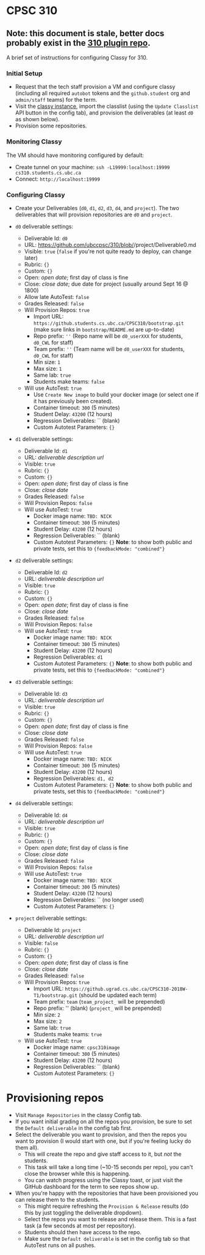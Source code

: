 # CPSC 310

## Note: this document is stale, better docs probably exist in the [310 plugin repo](https://github.students.cs.ubc.ca/CPSC310/classy-cs310-plugin). 

A brief set of instructions for configuring Classy for 310.

### Initial Setup

* Request that the tech staff provision a VM and configure classy (including all required `autobot` tokens and the `github.student` org and `admin/staff` teams) for the term.
* Visit the [classy instance](https://cs310.students.cs.ubc.ca), import the classlist (using the `Update Classlist` API button in the config tab), and provision the deliverables (at least `d0` as shown below).
* Provision some repositories.

<!--
* Request a VM from the tech staff by emailing `help@cs`.
* Request a GitHub org from the tech staff by emailing `help@cs`.
	* In the org settings (under Member Privileges):
		* `Allow members to delete or transfer repositories for this organization` should be `false`.
		* `Allow members to change repository visibilities for this organization` should be `false`.
		* `Allow forking of private repositories` should be `false`.
		* Create a `staff` team; add all TAs to this team.
		* Create an `admin` team; add all faculty and `autobot` to this team.
* Install Classy on the VM using the other instructions in this directory.
-->

### Monitoring Classy

The VM should have monitoring configured by default:

* Create tunnel on your machine: `ssh -L19999:localhost:19999 cs310.students.cs.ubc.ca`
* Connect: `http://localhost:19999`

### Configuring Classy

* Create your Deliverables (`d0`, `d1`, `d2`, `d3`, `d4`, and `project`). The two deliverables that will provision repositories are `d0` and `project`.

* `d0` deliverable settings:
	* Deliverable Id: `d0`
	* URL: https://github.com/ubccpsc/310/blob/<TERM BRANCH HERE>/project/Deliverable0.md
	* Visible: `true` (`false` if you're not quite ready to deploy, can change later)
	* Rubric: `{}`
	* Custom: `{}`
	* Open: _open date_; first day of class is fine
	* Close: _close date_; due date for project (usually around Sept 16 @ 1800)
    * Allow late AutoTest: `false`
	* Grades Released: `false`
	* Will Provision Repos: `true`
		* Import URL: `https://github.students.cs.ubc.ca/CPSC310/bootstrap.git` (make sure links in `bootstrap/README.md` are up-to-date)
		* Repo prefix: `''` (Repo name will be `d0_userXXX` for students, `d0_CWL` for staff)
		* Team prefix: `''` (Team name will be `d0_userXXX` for students, `d0_CWL` for staff)
		* Min size: `1`
		* Max size: `1`
		* Same lab: `true`
		* Students make teams: `false`
	* Will use AutoTest: `true`
		* Use `Create New image` to build your docker image (or select one if it has previously been created).
		* Container timeout: `300` (5 minutes)
		* Student Delay: `43200` (12 hours)
		* Regression Deliverables: `` (blank)
		* Custom Autotest Parameters: `{}`
* `d1` deliverable settings:
	* Deliverable Id: `d1`
	* URL: _deliverable description url_
	* Visible: `true`
	* Rubric: `{}`
	* Custom: `{}`
	* Open: _open date_; first day of class is fine
	* Close: _close date_
	* Grades Released: `false`
	* Will Provision Repos: `false`
	* Will use AutoTest: `true`
		* Docker image name: `TBD: NICK`
		* Container timeout: `300` (5 minutes)
		* Student Delay: `43200` (12 hours)
		* Regression Deliverables: `` (blank)
		* Custom Autotest Parameters: `{}` **Note**: to show both public and private tests, set this to `{feedbackMode: "combined"}`
* `d2` deliverable settings:
	* Deliverable Id: `d2`
	* URL: _deliverable description url_
	* Visible: `true`
	* Rubric: `{}`
	* Custom: `{}`
	* Open: _open date_; first day of class is fine
	* Close: _close date_
	* Grades Released: `false`
	* Will Provision Repos: `false`
	* Will use AutoTest: `true`
		* Docker image name: `TBD: NICK`
		* Container timeout: `300` (5 minutes)
		* Student Delay: `43200` (12 hours)
		* Regression Deliverables: `d1` 
		* Custom Autotest Parameters: `{}` **Note**: to show both public and private tests, set this to `{feedbackMode: "combined"}`
* `d3` deliverable settings:
	* Deliverable Id: `d3`
	* URL: _deliverable description url_
	* Visible: `true`
	* Rubric: `{}`
	* Custom: `{}`
	* Open: _open date_; first day of class is fine
	* Close: _close date_
	* Grades Released: `false`
	* Will Provision Repos: `false`
	* Will use AutoTest: `true`
		* Docker image name: `TBD: NICK`
		* Container timeout: `300` (5 minutes)
		* Student Delay: `43200` (12 hours)
		* Regression Deliverables: `d1, d2`
		* Custom Autotest Parameters: `{}` **Note**: to show both public and private tests, set this to `{feedbackMode: "combined"}`
* `d4` deliverable settings:
	* Deliverable Id: `d4`
	* URL: _deliverable description url_
	* Visible: `true`
	* Rubric: `{}`
	* Custom: `{}`
	* Open: _open date_; first day of class is fine
	* Close: _close date_
	* Grades Released: `false`
	* Will Provision Repos: `false`
	* Will use AutoTest: `true`
		* Docker image name: `TBD: NICK`
		* Container timeout: `300` (5 minutes)
		* Student Delay: `43200` (12 hours)
		* Regression Deliverables: `` (no longer used)
		* Custom Autotest Parameters: `{}`
* `project` deliverable settings:
	* Deliverable Id: `project`
	* URL: _deliverable description url_
	* Visible: `false`
	* Rubric: `{}`
	* Custom: `{}`
	* Open: _open date_; first day of class is fine
	* Close: _close date_
	* Grades Released: `false`
	* Will Provision Repos: `true`
		* Import URL: `https://github.ugrad.cs.ubc.ca/CPSC310-2018W-T1/bootstrap.git` (should be updated each term)
		* Team prefix: `team` (`team_project_` will be prepended)
		* Repo prefix: '' (blank) (`project_` will be prepended)
		* Min size: `2`
		* Max size: `2`
		* Same lab: `true`
		* Students make teams: `true`
	* Will use AutoTest: `true`
		* Docker image name: `cpsc310image`
		* Container timeout: `300` (5 minutes)
		* Student Delay: `43200` (12 hours)
		* Regression Deliverables: `` (blank)
		* Custom Autotest Parameters: `{}`

# Provisioning repos

* Visit `Manage Repositories` in the classy Config tab.
* If you want initial grading on all the repos you provision, be sure to set the `Default deliverable` in the config tab first.
* Select the deliverable you want to provision, and then the repos you want to provision (I would start with one, but if you're feeling lucky do them all). 
	* This will create the repo and give staff access to it, but _not_ the students. 
	* This task will take a long time (~10-15 seconds per repo), you can't close the browser while this is happening.
	* You can watch progress using the Classy toast, or just visit the GitHub dashboard for the term to see repos show up.
* When you're happy with the repositories that have been provisioned you can release them to the students. 
	* This might require refreshing the `Provision & Release` results (do this by just toggling the deliverable dropdown).
	* Select the repos you want to release and release them. This is a fast task (a few seconds at most per repository).
	* Students should then have access to the repo.
	* Make sure the `Default deliverable` is set in the config tab so that AutoTest runs on all pushes.

